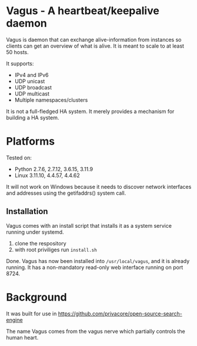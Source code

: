 # Vagus - A heartbeat/keepalive daemon
Vagus is daemon that can exchange alive-information from instances so clients can get an overview of what is alive. It is meant to scale to at least 50 hosts.

It supports:
  * IPv4 and IPv6
  * UDP unicast
  * UDP broadcast
  * UDP multicast
  * Multiple namespaces/clusters

It is not a full-fledged HA system. It merely provides a mechanism for building a HA system.

# Platforms
Tested on:
  * Python 2.7.6, 2.7.12, 3.6.15, 3.11.9
  * Linux 3.11.10, 4.4.57, 4.4.62

It will not work on Windows because it needs to discover network interfaces and addresses using the getifaddrs() system call.

## Installation

Vagus comes with an install script that installs it as a system service running under systemd.

1. clone the respository
2. with root priviliges run `install.sh`

Done. Vagus has now been installed into `/usr/local/vagus`, and it is already running.
It has a non-mandatory read-only web interface running on port 8724.

# Background
It was built for use in https://github.com/privacore/open-source-search-engine

The name Vagus comes from the vagus nerve which partially controls the human heart.
